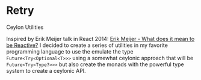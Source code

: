 # Retry
Ceylon Utilities

Inspired by Erik Meijer talk in React 2014: [Erik Meijer - What does it mean to be Reactive?](https://www.youtube.com/watch?v=sTSQlYX5DU0) 
I decided to create a series of utilities in my favorite programming language to use the emulate the type
`Future<Try<Optional<T>>>` using a somewhat ceylonic approach that will be `Future<Try<Type?>>>` but also 
create the monads with the powerful type system to create a ceylonic API.
